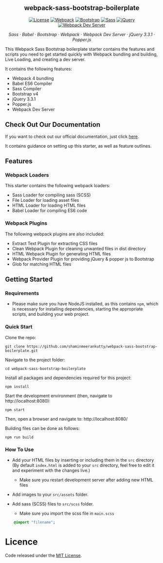 
<h2 align="center">webpack-sass-bootstrap-boilerplate</h2>

<p align="center">
  <a href="https://github.com/shaminmeerankutty/webpack-sass-bootstrap-boilerplate/blob/master/LICENSE.md">
    <img alt="License" src="https://img.shields.io/github/license/mashape/apistatus.svg"></a>
  <a href="https://webpack.js.org">
    <img alt="Webpack" src="https://img.shields.io/badge/webpack-v4.23.1-0072b8.svg"></a>
  <a href="http://getbootstrap.com/">
    <img alt="Bootstrap" src="https://img.shields.io/badge/Bootstrap-v4.1.3-563d7c.svg"></a>
  <a href="https://sass-lang.com">
    <img alt="Sass" src="https://img.shields.io/badge/node--sass-v4.9.4-df5a9c.svg"></a>
  <a href="https://jquery.com/">
    <img alt="jQuery" src="https://img.shields.io/badge/jquery-v3.3.1-ffa200.svg"></a>
  <a href="">
    <img alt="Webpack Dev Server" src="https://img.shields.io/badge/webpack--dev--server-live--reloading-orange.svg"></a>
</p>

<p align="center">
  <em>
  Sass
  · Babel
  · Bootstrap
  · Webpack
  · Webpack Dev Server
  · jQuery 3.3.1
  · Popper.js 
  </em>
</p>

This Webpack Sass Bootstrap boilerplate starter contains the features and scripts you need
to get started quickly with Webpack bundling and building, Live Loading, and creating a dev server.

It contains the following features:

- Webpack 4 bundling
- Babel ES6 Compiler
- Sass Compiler
- Bootstrap v4
- jQuery 3.3.1
- Popper.js 
- Webpack Dev Server

## Check Out Our Documentation
If you want to check out our official documentation, just click [here](https://shaminmeerankutty.github.io/webpack-sass-bootstrap-boilerplate/). 

It contains guidance on setting up this starter, as well as feature outlines.

## Features

### Webpack Loaders
This starter contains the following webpack loaders:

* Sass Loader for compiling sass (SCSS)
* File Loader for loading asset files
* HTML Loader for loading HTML files
* Babel Loader for compiling ES6 code

### Webpack Plugins 
The following webpack plugins are also included:

* Extract Text Plugin for extracting CSS files
* Clean Webpack Plugin for cleaning unwanted files in dist directory
* HTML Webpack Plugin for generating HTML files
* Webpack Provider Plugin for providing jQuery & popper js to Bootstrap
* Glob for matching HTML files

## Getting Started

### Requirements
* Please make sure you have NodeJS installed, as this contains `npm`, which is necessary
for installing dependencies, starting the appropriate scripts, and building your web project.

### Quick Start
Clone the repo:

    git clone https://github.com/shaminmeerankutty/webpack-sass-bootstrap-boilerplate.git

Navigate to the project folder:

    cd webpack-sass-bootstrap-boilerplate

Install all packages and dependencies required for this project:

    npm install
    
Start the development environment (then, navigate to http://localhost:8080):

    npm start
 
Then, open a browser and navigate to: http://localhost:8080/ 
    
Building files can be done as follows:

    npm run build

### How To Use
* Add your HTML files by inserting or including them in the `src` directory (By default `index.html` is added to your `src` directory, feel free to edit it and 
experiment with the changes live.)
    
    * Make sure you restart development server after adding new HTML files

* Add images to your `src/assets` folder.
* Add sass (SCSS) files to `src/scss` folder.
  * Make sure you import the scss file in `main.scss` 
    
```sass
    @import "filename";
```

# Licence
Code released under the [MIT License](https://github.com/shaminmeerankutty/webpack-sass-bootstrap-boilerplate/blob/master/LICENSE.md).
